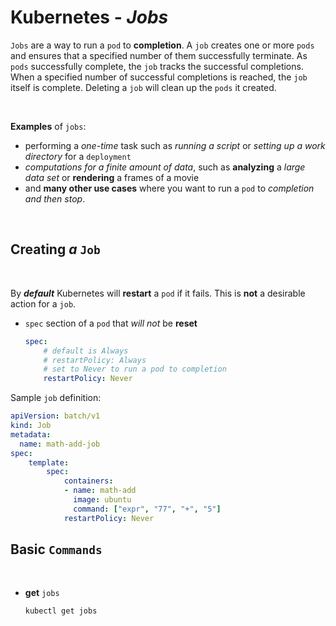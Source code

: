 # **Kubernetes** - ***Jobs***

`Jobs` are a way to run a `pod` to **completion**.  A ``job`` creates one or more `pods` and ensures that a specified number of them successfully terminate.  As `pods` successfully complete, the `job` tracks the successful completions.  When a specified number of successful completions is reached, the `job` itself is complete.  Deleting a `job` will clean up the `pods` it created.

<br>

**Examples** of `jobs`:

* performing a *one-time* task such as *running a script* or *setting up a work directory* for a `deployment`
* *computations for a finite amount of data*, such as **analyzing** a *large data set* or **rendering** a frames of a movie
* and **many other use cases** where you want to run a `pod` to *completion and then stop*.

<br>

## **Creating** *a* `Job`

<br>

By ***default*** Kubernetes will **restart** a `pod` if it fails.  This is **not** a desirable action for a `job`.

* `spec` section of a `pod` that *will not* be **reset** 

    ```yaml
    spec:    
        # default is Always
        # restartPolicy: Always
        # set to Never to run a pod to completion
        restartPolicy: Never
    ```

Sample `job` definition:

```yaml
apiVersion: batch/v1
kind: Job
metadata:
  name: math-add-job
spec:
    template:
        spec:
            containers:
            - name: math-add
              image: ubuntu
              command: ["expr", "77", "+", "5"]
            restartPolicy: Never
```

## **Basic** `Commands`

<br>

* **get** `jobs`

    ```bash
    kubectl get jobs
    ```
